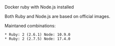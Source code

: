 Docker ruby with Node.js installed

Both Ruby and Node.js are based on official images.

Maintaned combinations:

    * Ruby: 2 (2.6.1) Node: 10.9.0
    * Ruby: 2 (2.7.5) Node: 17.4.0
